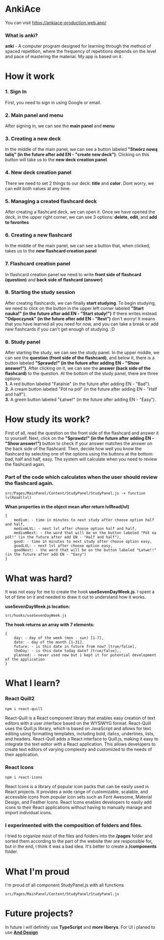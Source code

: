 # AnkiAce

You can visit https://ankiace-production.web.app/

### What is anki?
**anki** - A computer program designed for learning through the method of spaced repetition, where the frequency of repetitions depends on the level and pace of mastering the material. My app is based on it.

# How it work
### 1. Sign In
First, you need to sign in using Google or email.

### 2. Main panel and menu
After signing in, we can see the **main panel** and **menu**

### 3. Creating a new deck
In the middle of the main panel, we can see a button labeled **"Stwórz nową talię" (in the future after add EN - "create new deck")**. Clicking on this button will take us to the **new deck creation panel**.

### 4. New deck creation panel
There we need to set 2 things to our deck: **title** and **color**. Dont worry, we can edit both values at any time.

### 5. Managing a created flashcard deck
After creating a flashcard deck, we can open it. Once we have opened the deck, in the upper right corner, we can see 3 options: **delete**, **edit**, and **add to favorites**

### 6. Creating a new flashcard
In the middle of the main panel, we can see a button that, when clicked, takes us to the **new flashcard creation panel**

### 7. Flashcard creation panel
In flashcard creation panel we need to write **front side of flashcard (question)** and **back side of flashcard (answer)**

### 8. Starting the study session
After creating flashcards, we can finally **start studying**. To begin studying, we need to click on the button in the upper left corner labeled **"Start nauka!" (in the future after add EN - "Start study!")** If there writes instead **"Odpoczynek" (in the future after add EN - "Rest")** don't worry! It means that you have learned all you need for now, and you can take a break or add new flashcards if you can't get enough of studying. ;D

### 8. Study panel
After starting the study, we can see the study panel. In the upper middle, we can see the **question (front side of the flashcard)**, and below it, there is a button labeled **"Sprawdz!" (in the future after adding EN - "Show answer!")**. After clicking on it, we can see the **answer (back side of the flashcard)** to the question. At the bottom of the study panel, there are three options:\
**1.** A red button labeled "Fatalnie" (in the future after adding EN - "Bad").\
**2.** A cream button labeled "Pół na pół" (in the future after adding EN - "Half and half").\
**3.** A green button labeled "Łatwe!" (in the future after adding EN - "Easy").


# How study its work?
First of all, read the question on the front side of the flashcard and answer it to yourself. Next, click on the **"Sprawdz!" (in the future after adding EN - "Show answer!")** button to check if your answer matches the answer on the back side of the flashcard. Then, decide how well you know the flashcard by selecting one of the options using the buttons at the bottom: bad, half and half, easy. The system will calculate when you need to review the flashcard again.

### Part of the code which calculates when the user should review the flashcard again.
```
src/Pages/MainPanel/Content/StudyPanel/StudyPanel.js -> function lvlRead(lvl)
```

**Whan properties in the object mean after return lvlRead(lvl)**
```
{
    medium: - time in minutes to next study after choose option half and half,
    mediumLVL: - next lvl after choose option half and half,
    mediumNext: - the word that will be on the button labeled "Pół na pół!" (in the future after add EN - "Half and half"),
    good: - time in minutes to next study after choose option easy,
    goodLVL: - next lvl after choose option easy,
    goodNext: - the word that will be on the button labeled "Łatwe!!" (in the future after add EN - "Easy")
}
```

# What was hard?
It was not easy for me to create the hook **useSevenDayWeek.js**. I spent a lot of time on it and needed to draw it out to understand how it works.

**useSevenDayWeek.js location:**
```
src/hooks/useSevenDayWeek.js
```
**The hook returns an array with 7 elements:**
```
{
    day: - day of the week (mon - sun) [1-7],
    date: - day of the month [1-31],
    future: - is this date in future from now? [true/false],
    theDay: - is this date today date? [true/false],,
    planned: - never used now but i kept it for potential development of the application
}
```
# What I learn?
### React Quill2
```
npm i react-quill
```
React-Quill is a React component library that enables easy creation of text editors with a user interface based on the WYSIWYG format. React-Quill uses the Quill.js library, which is based on JavaScript and allows for text editing using formatting templates, including bold, italics, underlines, lists, and headers. React-Quill adds a React interface to Quill.js, making it easy to integrate the text editor with a React application. This allows developers to create text editors of varying complexity and customized to the needs of their application.

### React Icons
```
npm i react-icons
```
React Icons is a library of popular icon packs that can be easily used in React projects. It provides a wide range of customizable, scalable, and accessible icons from popular icon sets such as Font Awesome, Material Design, and Feather Icons. React Icons enables developers to easily add icons to their React applications without having to manually manage and import individual icons.

### I experimented with the composition of folders and files.
I tried to organize most of the files and folders into the **/pages** folder and sorted them according to the part of the website ther are responsible for, but in the end, I think it was a bad idea. It's better to create a **/components** folder.

# What I'm proud
I'm proud of all component StudyPanel.js with all functions
```
src/Pages/MainPanel/Content/StudyPanel/StudyPanel.js
```

# Future projects?
In future i will definitly use **TypeScript** and **more liberys**. For UI i planed to use [**And Design**](https://ant.design/)
